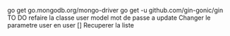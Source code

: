 
go get go.mongodb.org/mongo-driver
go get -u github.com/gin-gonic/gin
TO DO
refaire la classe user model
mot de passe a update
Changer le parametre user en user []
Recuperer la liste